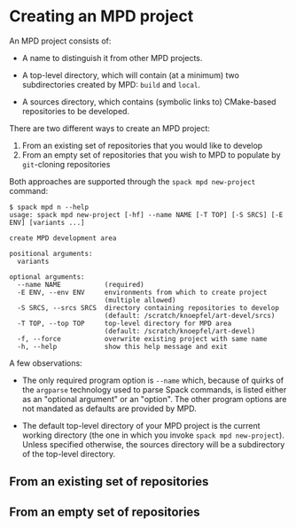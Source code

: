 # Creating an MPD project

An MPD project consists of:

- A name to distinguish it from other MPD projects.

- A top-level directory, which will contain (at a minimum) two
  subdirectories created by MPD: `build` and `local`.

- A sources directory, which contains (symbolic links to) CMake-based
  repositories to be developed.

There are two different ways to create an MPD project:

1. From an existing set of repositories that you would like to develop
2. From an empty set of repositories that you wish to MPD to populate by `git`-cloning repositories

Both approaches are supported through the `spack mpd new-project` command:

```console
$ spack mpd n --help
usage: spack mpd new-project [-hf] --name NAME [-T TOP] [-S SRCS] [-E ENV] [variants ...]

create MPD development area

positional arguments:
  variants

optional arguments:
  --name NAME           (required)
  -E ENV, --env ENV     environments from which to create project
                        (multiple allowed)
  -S SRCS, --srcs SRCS  directory containing repositories to develop
                        (default: /scratch/knoepfel/art-devel/srcs)
  -T TOP, --top TOP     top-level directory for MPD area
                        (default: /scratch/knoepfel/art-devel)
  -f, --force           overwrite existing project with same name
  -h, --help            show this help message and exit
```

A few observations:

- The only required program option is `--name` which, because of
  quirks of the `argparse` technology used to parse Spack commands, is
  listed either as an "optional argument" or an "option".  The other
  program options are not mandated as defaults are provided by MPD.

- The default top-level directory of your MPD project is the current
  working directory (the one in which you invoke `spack mpd
  new-project`).  Unless specified otherwise, the sources directory
  will be a subdirectory of the top-level directory.

## From an existing set of repositories

## From an empty set of repositories
